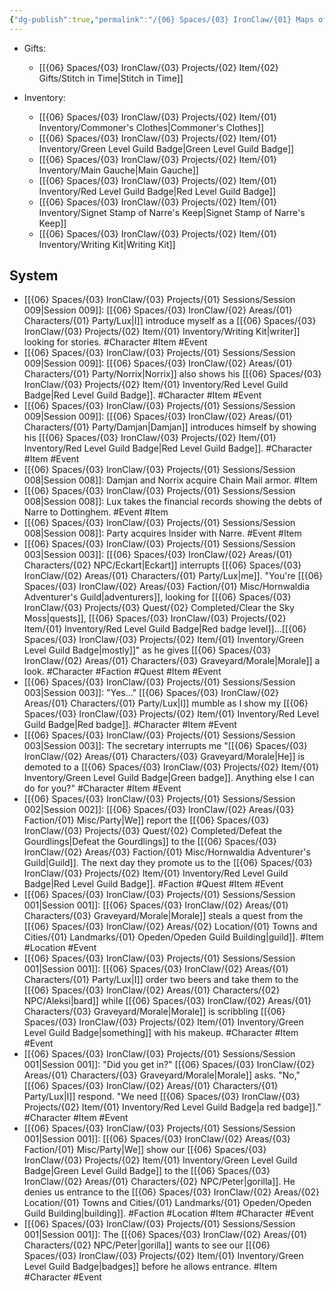 ```yaml
---
{"dg-publish":true,"permalink":"/{06} Spaces/{03} IronClaw/{01} Maps of Content/{04} Item/","title":"Item"}
---
```



-  Gifts: 
    - [[{06} Spaces/{03} IronClaw/{03} Projects/{02} Item/{02} Gifts/Stitch in Time\|Stitch in Time]]

-  Inventory: 
    - [[{06} Spaces/{03} IronClaw/{03} Projects/{02} Item/{01} Inventory/Commoner's Clothes\|Commoner's Clothes]]
    - [[{06} Spaces/{03} IronClaw/{03} Projects/{02} Item/{01} Inventory/Green Level Guild Badge\|Green Level Guild Badge]]
    - [[{06} Spaces/{03} IronClaw/{03} Projects/{02} Item/{01} Inventory/Main Gauche\|Main Gauche]]
    - [[{06} Spaces/{03} IronClaw/{03} Projects/{02} Item/{01} Inventory/Red Level Guild Badge\|Red Level Guild Badge]]
    - [[{06} Spaces/{03} IronClaw/{03} Projects/{02} Item/{01} Inventory/Signet Stamp of Narre's Keep\|Signet Stamp of Narre's Keep]]
    - [[{06} Spaces/{03} IronClaw/{03} Projects/{02} Item/{01} Inventory/Writing Kit\|Writing Kit]]



## System



- [[{06} Spaces/{03} IronClaw/{03} Projects/{01} Sessions/Session 009\|Session 009]]: [[{06} Spaces/{03} IronClaw/{02} Areas/{01} Characters/{01} Party/Lux\|I]] introduce myself as a [[{06} Spaces/{03} IronClaw/{03} Projects/{02} Item/{01} Inventory/Writing Kit\|writer]] looking for stories. #Character #Item #Event
- [[{06} Spaces/{03} IronClaw/{03} Projects/{01} Sessions/Session 009\|Session 009]]: [[{06} Spaces/{03} IronClaw/{02} Areas/{01} Characters/{01} Party/Norrix\|Norrix]] also shows his [[{06} Spaces/{03} IronClaw/{03} Projects/{02} Item/{01} Inventory/Red Level Guild Badge\|Red Level Guild Badge]]. #Character #Item #Event
- [[{06} Spaces/{03} IronClaw/{03} Projects/{01} Sessions/Session 009\|Session 009]]: [[{06} Spaces/{03} IronClaw/{02} Areas/{01} Characters/{01} Party/Damjan\|Damjan]] introduces himself by showing his [[{06} Spaces/{03} IronClaw/{03} Projects/{02} Item/{01} Inventory/Red Level Guild Badge\|Red Level Guild Badge]]. #Character #Item #Event
- [[{06} Spaces/{03} IronClaw/{03} Projects/{01} Sessions/Session 008\|Session 008]]: Damjan and Norrix acquire Chain Mail armor. #Item
- [[{06} Spaces/{03} IronClaw/{03} Projects/{01} Sessions/Session 008\|Session 008]]: Lux takes the financial records showing the debts of Narre to Dottinghem. #Event #Item
- [[{06} Spaces/{03} IronClaw/{03} Projects/{01} Sessions/Session 008\|Session 008]]: Party acquires Insider with Narre. #Event #Item
- [[{06} Spaces/{03} IronClaw/{03} Projects/{01} Sessions/Session 003\|Session 003]]: [[{06} Spaces/{03} IronClaw/{02} Areas/{01} Characters/{02} NPC/Eckart\|Eckart]] interrupts [[{06} Spaces/{03} IronClaw/{02} Areas/{01} Characters/{01} Party/Lux\|me]]. "You're [[{06} Spaces/{03} IronClaw/{02} Areas/{03} Faction/{01} Misc/Hornwaldia Adventurer's Guild\|adventurers]], looking for [[{06} Spaces/{03} IronClaw/{03} Projects/{03} Quest/{02} Completed/Clear the Sky Moss\|quests]], [[{06} Spaces/{03} IronClaw/{03} Projects/{02} Item/{01} Inventory/Red Level Guild Badge\|Red badge level]]…[[{06} Spaces/{03} IronClaw/{03} Projects/{02} Item/{01} Inventory/Green Level Guild Badge\|mostly]]" as he gives [[{06} Spaces/{03} IronClaw/{02} Areas/{01} Characters/{03} Graveyard/Morale\|Morale]] a look. #Character #Faction #Quest #Item #Event
- [[{06} Spaces/{03} IronClaw/{03} Projects/{01} Sessions/Session 003\|Session 003]]: "Yes…" [[{06} Spaces/{03} IronClaw/{02} Areas/{01} Characters/{01} Party/Lux\|I]] mumble as I show my [[{06} Spaces/{03} IronClaw/{03} Projects/{02} Item/{01} Inventory/Red Level Guild Badge\|Red badge]]. #Character #Item #Event
- [[{06} Spaces/{03} IronClaw/{03} Projects/{01} Sessions/Session 003\|Session 003]]: The secretary interrupts me "[[{06} Spaces/{03} IronClaw/{02} Areas/{01} Characters/{03} Graveyard/Morale\|He]] is demoted to a [[{06} Spaces/{03} IronClaw/{03} Projects/{02} Item/{01} Inventory/Green Level Guild Badge\|Green badge]]. Anything else I can do for you?" #Character #Item #Event
- [[{06} Spaces/{03} IronClaw/{03} Projects/{01} Sessions/Session 002\|Session 002]]: [[{06} Spaces/{03} IronClaw/{02} Areas/{03} Faction/{01} Misc/Party\|We]] report the [[{06} Spaces/{03} IronClaw/{03} Projects/{03} Quest/{02} Completed/Defeat the Gourdlings\|Defeat the Gourdlings]] to the [[{06} Spaces/{03} IronClaw/{02} Areas/{03} Faction/{01} Misc/Hornwaldia Adventurer's Guild\|Guild]]. The next day they promote us to the [[{06} Spaces/{03} IronClaw/{03} Projects/{02} Item/{01} Inventory/Red Level Guild Badge\|Red Level Guild Badge]]. #Faction #Quest #Item #Event
- [[{06} Spaces/{03} IronClaw/{03} Projects/{01} Sessions/Session 001\|Session 001]]: [[{06} Spaces/{03} IronClaw/{02} Areas/{01} Characters/{03} Graveyard/Morale\|Morale]] steals a quest from the [[{06} Spaces/{03} IronClaw/{02} Areas/{02} Location/{01} Towns and Cities/{01} Landmarks/{01} Opeden/Opeden Guild Building\|guild]]. #Item #Location #Event
- [[{06} Spaces/{03} IronClaw/{03} Projects/{01} Sessions/Session 001\|Session 001]]: [[{06} Spaces/{03} IronClaw/{02} Areas/{01} Characters/{01} Party/Lux\|I]] order two beers and take them to the [[{06} Spaces/{03} IronClaw/{02} Areas/{01} Characters/{02} NPC/Aleksi\|bard]] while [[{06} Spaces/{03} IronClaw/{02} Areas/{01} Characters/{03} Graveyard/Morale\|Morale]] is scribbling [[{06} Spaces/{03} IronClaw/{03} Projects/{02} Item/{01} Inventory/Green Level Guild Badge\|something]] with his makeup. #Character #Item #Event
- [[{06} Spaces/{03} IronClaw/{03} Projects/{01} Sessions/Session 001\|Session 001]]: "Did you get in?" [[{06} Spaces/{03} IronClaw/{02} Areas/{01} Characters/{03} Graveyard/Morale\|Morale]] asks. "No," [[{06} Spaces/{03} IronClaw/{02} Areas/{01} Characters/{01} Party/Lux\|I]] respond. "We need [[{06} Spaces/{03} IronClaw/{03} Projects/{02} Item/{01} Inventory/Red Level Guild Badge\|a red badge]]." #Character #Item #Event
- [[{06} Spaces/{03} IronClaw/{03} Projects/{01} Sessions/Session 001\|Session 001]]: [[{06} Spaces/{03} IronClaw/{02} Areas/{03} Faction/{01} Misc/Party\|We]] show our [[{06} Spaces/{03} IronClaw/{03} Projects/{02} Item/{01} Inventory/Green Level Guild Badge\|Green Level Guild Badge]] to the [[{06} Spaces/{03} IronClaw/{02} Areas/{01} Characters/{02} NPC/Peter\|gorilla]]. He denies us entrance to the [[{06} Spaces/{03} IronClaw/{02} Areas/{02} Location/{01} Towns and Cities/{01} Landmarks/{01} Opeden/Opeden Guild Building\|building]]. #Faction #Location #Item #Character #Event
- [[{06} Spaces/{03} IronClaw/{03} Projects/{01} Sessions/Session 001\|Session 001]]: The [[{06} Spaces/{03} IronClaw/{02} Areas/{01} Characters/{02} NPC/Peter\|gorilla]] wants to see our [[{06} Spaces/{03} IronClaw/{03} Projects/{02} Item/{01} Inventory/Green Level Guild Badge\|badges]] before he allows entrance. #Item #Character #Event



